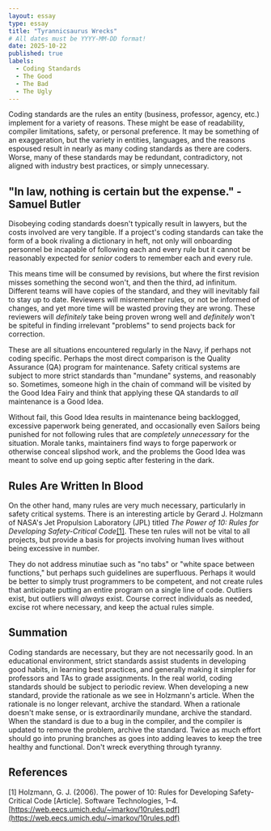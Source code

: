 ```yaml
---
layout: essay
type: essay
title: "Tyrannicsaurus Wrecks"
# All dates must be YYYY-MM-DD format!
date: 2025-10-22
published: true
labels:
  - Coding Standards
  - The Good
  - The Bad
  - The Ugly
---
```


Coding standards are the rules an entity (business, professor, agency, etc.) implement for a variety of reasons. These might be ease of readability, compiler limitations, safety, or personal preference. It may be something of an exaggeration, but the variety in entities, languages, and the reasons espoused result in nearly as many coding standards as there are coders. Worse, many of these standards may be redundant, contradictory, not aligned with industry best practices, or simply unnecessary.

## "In law, nothing is certain but the expense." -Samuel Butler

Disobeying coding standards doesn't typically result in lawyers, but the costs involved are very tangible. If a project's coding standards can take the form of a book rivaling a dictionary in heft, not only will onboarding personnel be incapable of following each and every rule but it cannot be reasonably expected for _senior_ coders to remember each and every rule.

This means time will be consumed by revisions, but where the first revision misses something the second won't, and then the third, ad infinitum. Different teams will have copies of the standard, and they will inevitably fail to stay up to date. Reviewers will misremember rules, or not be informed of changes, and yet more time will be wasted proving they are wrong. These reviewers will _definitely_ take being proven wrong well and _definitely_ won't be spiteful in finding irrelevant "problems" to send projects back for correction.

These are all situations encountered regularly in the Navy, if perhaps not coding specific. Perhaps the most direct comparison is the Quality Assurance (QA) program for maintenance. Safety critical systems are subject to more strict standards than "mundane" systems, and reasonably so. Sometimes, someone high in the chain of command will be visited by the Good Idea Fairy and think that applying these QA standards to _all_ maintenance is a Good Idea.

Without fail, this Good Idea results in maintenance being backlogged, excessive paperwork being generated, and occasionally even Sailors being punished for not following rules that are _completely unnecessary_ for the situation. Morale tanks, maintainers find ways to forge paperwork or otherwise conceal slipshod work, and the problems the Good Idea was meant to solve end up going septic after festering in the dark.

## Rules Are Written In Blood

On the other hand, many rules are very much necessary, particularly in safety critical systems. There is an interesting article by Gerard J. Holzmann of NASA's Jet Propulsion Laboratory (JPL) titled _The Power of 10: Rules for Developing Safety-Critical Code_[[1]](#1). These ten rules will not be vital to all projects, but provide a basis for projects involving human lives without being excessive in number.

They do not address minutiae such as "no tabs" or "white space between functions," but perhaps such guidelines are superfluous. Perhaps it would be better to simply trust programmers to be competent, and not create rules that anticipate putting an entire program on a single line of code. Outliers exist, but outliers will _always_ exist. Course correct individuals as needed, excise rot where necessary, and keep the actual rules simple.

## Summation

Coding standards are necessary, but they are not necessarily good. In an educational environment, strict standards assist students in developing good habits, in learning best practices, and generally making it simpler for professors and TAs to grade assignments. In the real world, coding standards should be subject to periodic review. When developing a new standard, provide the rationale as we see in Holzmann's article. When the rationale is no longer relevant, archive the standard. When a rationale doesn't make sense, or is extraordinarily mundane, archive the standard. When the standard is due to a bug in the compiler, and the compiler is updated to remove the problem, archive the standard. Twice as much effort should go into pruning branches as goes into adding leaves to keep the tree healthy and functional. Don't wreck everything through tyranny.

## References
<a id="1">[1]</a>
Holzmann, G. J. (2006).
The power of 10: Rules for Developing Safety-Critical Code [Article].
Software Technologies, 1–4. [https://web.eecs.umich.edu/~imarkov/10rules.pdf](https://web.eecs.umich.edu/~imarkov/10rules.pdf)
